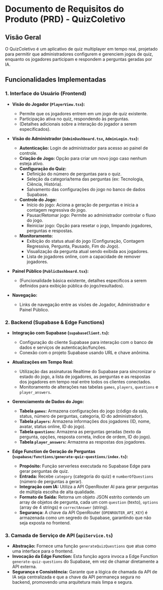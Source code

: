 # Documento de Requisitos do Produto (PRD) - QuizColetivo

## Visão Geral

O QuizColetivo é um aplicativo de quiz multiplayer em tempo real, projetado para permitir que administradores configurem e gerenciem jogos de quiz, enquanto os jogadores participam e respondem a perguntas geradas por IA.

## Funcionalidades Implementadas

### 1. Interface do Usuário (Frontend)

*   **Visão do Jogador (`PlayerView.tsx`):**
    *   Permite que os jogadores entrem em um jogo de quiz existente.
    *   Participação ativa no quiz, respondendo às perguntas.
    *   (Detalhes adicionais sobre a interação do jogador a serem especificados).

*   **Visão do Administrador (`AdminDashboard.tsx`, `AdminLogin.tsx`):**
    *   **Autenticação:** Login de administrador para acesso ao painel de controle.
    *   **Criação de Jogo:** Opção para criar um novo jogo caso nenhum esteja ativo.
    *   **Configuração do Quiz:**
        *   Definição do número de perguntas para o quiz.
        *   Seleção da categoria/tema das perguntas (ex: Tecnologia, Ciência, História).
        *   Salvamento das configurações do jogo no banco de dados Supabase.
    *   **Controle do Jogo:**
        *   Início do jogo: Aciona a geração de perguntas e inicia a contagem regressiva do jogo.
        *   Pausar/Retomar jogo: Permite ao administrador controlar o fluxo do jogo.
        *   Reiniciar jogo: Opção para resetar o jogo, limpando jogadores, perguntas e respostas.
    *   **Monitoramento:**
        *   Exibição do status atual do jogo (Configuração, Contagem Regressiva, Pergunta, Pausado, Fim do Jogo).
        *   Visualização da pergunta atual sendo exibida aos jogadores.
        *   Lista de jogadores online, com a capacidade de remover jogadores.

*   **Painel Público (`PublicDashboard.tsx`):**
    *   (Funcionalidade básica existente, detalhes específicos a serem definidos para exibição pública do jogo/resultados).

*   **Navegação:**
    *   Links de navegação entre as visões de Jogador, Administrador e Painel Público.

### 2. Backend (Supabase & Edge Functions)

*   **Integração com Supabase (`supabaseClient.ts`):**
    *   Configuração do cliente Supabase para interação com o banco de dados e serviços de autenticação/funções.
    *   Conexão com o projeto Supabase usando URL e chave anônima.

*   **Atualizações em Tempo Real:**
    *   Utilização das assinaturas Realtime do Supabase para sincronizar o estado do jogo, a lista de jogadores, as perguntas e as respostas dos jogadores em tempo real entre todos os clientes conectados.
    *   Monitoramento de alterações nas tabelas `games`, `players`, `questions` e `player_answers`.

*   **Gerenciamento de Dados do Jogo:**
    *   **Tabela `games`:** Armazena configurações do jogo (código da sala, status, número de perguntas, categoria, ID do administrador).
    *   **Tabela `players`:** Armazena informações dos jogadores (ID, nome, avatar, status online, ID do jogo).
    *   **Tabela `questions`:** Armazena as perguntas geradas (texto da pergunta, opções, resposta correta, índice de ordem, ID do jogo).
    *   **Tabela `player_answers`:** Armazena as respostas dos jogadores.

*   **Edge Function de Geração de Perguntas (`supabase/functions/generate-quiz-questions/index.ts`):**
    *   **Propósito:** Função serverless executada no Supabase Edge para gerar perguntas de quiz.
    *   **Entrada:** Recebe `category` (categoria do quiz) e `numberOfQuestions` (número de perguntas a gerar).
    *   **Integração com IA:** Utiliza a API OpenRouter AI para gerar perguntas de múltipla escolha de alta qualidade.
    *   **Formato de Saída:** Retorna um objeto JSON estrito contendo um array de objetos de pergunta, cada um com `question` (texto), `options` (array de 4 strings) e `correctAnswer` (string).
    *   **Segurança:** A chave da API OpenRouter (`OPENROUTER_API_KEY`) é armazenada como um segredo do Supabase, garantindo que não seja exposta no frontend.

### 3. Camada de Serviço de API (`apiService.ts`)

*   **Abstração:** Fornece uma função `generateQuizQuestions` que atua como uma interface para o frontend.
*   **Invocação da Edge Function:** Esta função agora invoca a Edge Function `generate-quiz-questions` do Supabase, em vez de chamar diretamente a API externa.
*   **Segurança e Consistência:** Garante que a lógica de chamada da API de IA seja centralizada e que a chave da API permaneça segura no backend, promovendo uma arquitetura mais limpa e segura.

